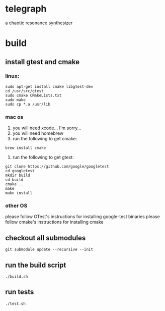 # telegraph
a chaotic resonance synthesizer


# build

## install gtest and cmake
### linux:
```
sudo apt-get install cmake libgtest-dev
cd /usr/src/gtest
sudo cmake CMakeLists.txt
sudo make
sudo cp *.a /usr/lib
```
### mac os
1. you will need xcode... I'm sorry...
1. you will need homebrew
3. run the following to get cmake:
```
brew install cmake
```
1. run the following to get gtest:
```
git clone https://github.com/google/googletest
cd googletest
mkdir build
cd build
cmake ..
make
make install
```
### other OS
please follow GTest's instructions for installing google-test binaries
please follow cmake's instructions for installing cmake
## checkout all submodules
`git submodule update --recursive --init`
## run the build script
`./build.sh`
## run tests
`./test.sh`
